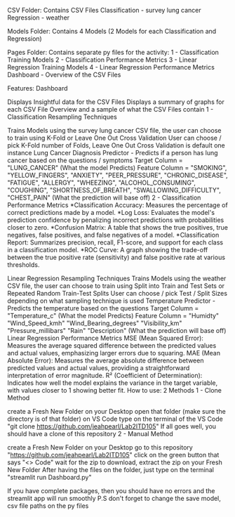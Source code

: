 CSV Folder: Contains CSV Files Classification - survey lung cancer Regression - weather

Models Folder: Contains 4 Models (2 Models for each Classification and Regression)

Pages Folder: Contains separate py files for the activity: 1 - Classification Training Models 2 - Classification Performance Metrics 3 - Linear Regression Training Models 4 - Linear Regression Performance Metrics Dashboard - Overview of the CSV Files

Features: Dashboard

Displays Insightful data for the CSV Files
Displays a summary of graphs for each CSV File
Overview and a sample of what the CSV Files contain
1 - Classification Resampling Techniques

Trains Models using the survey lung cancer CSV file, the user can choose to train using K-Fold or Leave One Out Cross Validation
User can choose / pick K-Fold number of Folds, Leave One Out Cross Validation is default one instance
Lung Cancer Diagnosis Predictor - Predicts if a person has lung cancer based on the questions / symptoms
Target Column = "LUNG_CANCER" (What the model Predicts)
Feature Column = "SMOKING", "YELLOW_FINGERS", "ANXIETY", "PEER_PRESSURE", "CHRONIC_DISEASE", "FATIGUE", "ALLERGY", "WHEEZING", "ALCOHOL_CONSUMING", "COUGHING", "SHORTNESS_OF_BREATH", "SWALLOWING_DIFFICULTY", "CHEST_PAIN" (What the prediction will base off)
2 - Classification Performance Metrics *Classification Accuracy: Measures the percentage of correct predictions made by a model. *Log Loss: Evaluates the model's prediction confidence by penalizing incorrect predictions with probabilities closer to zero. *Confusion Matrix: A table that shows the true positives, true negatives, false positives, and false negatives of a model. *Classification Report: Summarizes precision, recall, F1-score, and support for each class in a classification model. *ROC Curve: A graph showing the trade-off between the true positive rate (sensitivity) and false positive rate at various thresholds.

Linear Regression Resampling Techniques
Trains Models using the weather CSV file, the user can choose to train using Split into Train and Test Sets or Repeated Random Train-Test Splits
User can choose / pick Test / Split Sizes depending on what sampling technique is used
Temperature Predictor - Predicts the temperature based on the questions
Target Column = "Temperature_c" (What the model Predicts)
Feature Column = "Humidty" "Wind_Speed_kmh" "Wind_Bearing_degrees" "Visibility_km" "Pressure_millibars" "Rain" "Description" (What the prediction will base off)
Linear Regression Performance Metrics
MSE (Mean Squared Error): Measures the average squared difference between the predicted values and actual values, emphasizing larger errors due to squaring.
MAE (Mean Absolute Error): Measures the average absolute difference between predicted values and actual values, providing a straightforward interpretation of error magnitude.
R² (Coefficient of Determination): Indicates how well the model explains the variance in the target variable, with values closer to 1 showing better fit.
How to use: 2 Methods 1 - Clone Method

create a Fresh New Folder on your Desktop
open that folder (make sure the directory is of that folder) on VS Code
type on the terminal of the VS Code "git clone https://github.com/jeahpearl/Lab2ITD105"
If all goes well, you should have a clone of this repository
2 - Manual Method

create a Fresh New Folder on your Desktop
go to this repository "https://github.com/jeahpearl/Lab2ITD105"
click on the green button that says "<> Code"
wait for the zip to download, extract the zip on your Fresh New Folder
After having the files on the folder, just type on the terminal "streamlit run Dashboard.py"

If you have complete packages, then you should have no errors and the streamlit app will run smoothly P.S don't forget to change the save model, csv file paths on the py files
